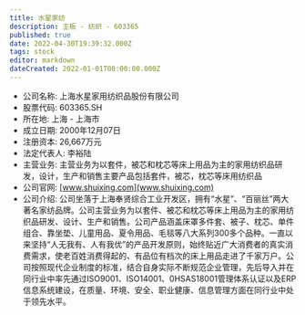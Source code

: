 ```yaml
---
title: 水星家纺
description: 主板 - 纺织 - 603365
published: true
date: 2022-04-30T19:39:32.000Z
tags: stock
editor: markdown
dateCreated: 2022-01-01T00:00:00.000Z
---
```


- 公司名称: 上海水星家用纺织品股份有限公司
- 股票代码: 603365.SH
- 所在地: 上海 - 上海市
- 成立日期: 2000年12月07日
- 注册资本: 26,667万元
- 法定代表人: 李裕陆
- 主营业务: 主营业务为以套件，被芯和枕芯等床上用品为主的家用纺织品研发，设计，生产和销售主要产品包括套件，被芯，枕芯等床用纺织品
- 公司官网: [www.shuixing.com](www.shuixing.com)
- 公司介绍: 公司坐落于上海奉贤综合工业开发区，拥有“水星”、“百丽丝”两大著名家纺品牌。公司主营业务为以套件、被芯和枕芯等床上用品为主的家用纺织品研发、设计、生产和销售。公司产品涵盖床罩多件套、被子、枕芯、单件组合、靠坐垫、儿童用品、夏令用品、毛毯等八大系列300多个品种。一直以来坚持“人无我有、人有我优”的产品开发原则，始终贴近广大消费者的真实消费需求，使老百姓消费得起的、有品位有档次的床上用品走进了千家万户。公司按照现代企业制度的标准，结合自身实际不断规范企业管理，先后导入并在同行业中率先通过ISO9001、ISO14001、0HSAS18001管理体系认证以及ERP信息系统建设，在质量、环境、安全、职业健康、信息管理方面在同行业中处于领先水平。


